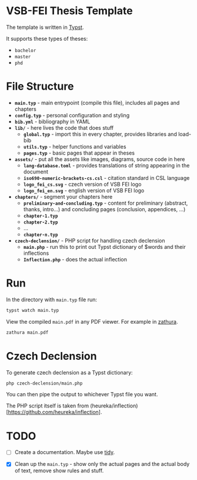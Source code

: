 # VSB-FEI Thesis Template

The template is written in [Typst](https://github.com/typst/typst).

It supports these types of theses:
- `bachelor`
- `master`
- `phd` 

# File Structure

- **`main.typ`** - main entrypoint (compile this file), includes all pages and chapters
- **`config.typ`** - personal configuration and styling
- **`bib.yml`** - bibliography in YAML
- **`lib/`** - here lives the code that does stuff
    - **`global.typ`** - import this in every chapter, provides libraries and load-bib
    - **`utils.typ`** - helper functions and variables
    - **`pages.typ`** - basic pages that appear in theses
- **`assets/`** - put all the assets like images, diagrams, source code in here 
    - **`lang-database.toml`** - provides translations of string appearing in the document
    - **`iso690-numeric-brackets-cs.csl`** - citation standard in CSL language
    - **`logo_fei_cs.svg`** - czech version of VSB FEI logo
    - **`logo_fei_en.svg`** - english version of VSB FEI logo
- **`chapters/`** - segment your chapters here
    - **`preliminary-and-concluding.typ`** - content for preliminary (abstract, thanks, intro...) and concluding pages (conclusion, appendices, ...)
    - **`chapter-1.typ`**
    - **`chapter-2.typ`**
    - ...
    - **`chapter-n.typ`**
- **`czech-declension/`** - PHP script for handling czech declension
    - **`main.php`** - run this to print out Typst dictionary of $words and their inflections
    - **`Inflection.php`** - does the actual inflection

# Run

In the directory with `main.typ` file run:
```bash
typst watch main.typ
```

View the compiled `main.pdf` in any PDF viewer. 
For example in [zathura](https://github.com/pwmt/zathura).
```bash
zathura main.pdf
```

# Czech Declension

To generate czech declension as a Typst dictionary:
```bash
php czech-declension/main.php
```
You can then pipe the output to whichever Typst file you want.

The PHP script itself is taken from (heureka/inflection)[https://github.com/heureka/inflection].

# TODO

- [ ] Create a documentation. Maybe use [tidy](https://typst.app/universe/package/tidy/).
- [x] Clean up the `main.typ` - show only the actual pages and the actual body of text, remove show rules and stuff.


